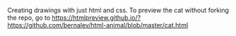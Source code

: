 Creating drawings with just html and css. To preview the cat without forking the repo, go to https://htmlpreview.github.io/?https://github.com/bernalev/html-animal/blob/master/cat.html
